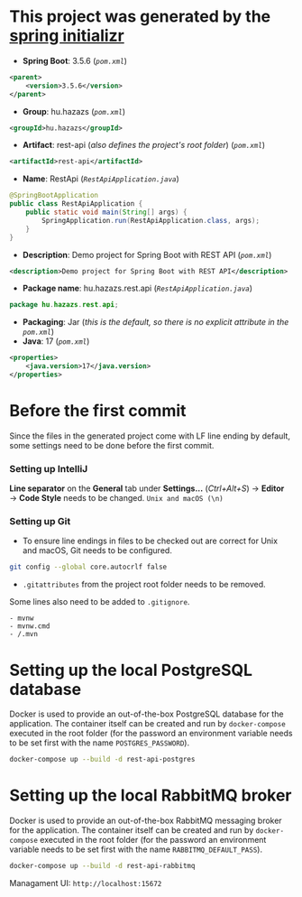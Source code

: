 # This project was generated by the [spring initializr](https://start.spring.io/index.html)

- **Spring Boot**: 3.5.6 (*```pom.xml```*)
```xml
<parent>
    <version>3.5.6</version>
</parent>
```
- **Group**: hu.hazazs (*```pom.xml```*)
```xml
<groupId>hu.hazazs</groupId>
```
- **Artifact**: rest-api (*also defines the project's root folder*)  (*```pom.xml```*)
```xml
<artifactId>rest-api</artifactId>
```
- **Name**: RestApi (*```RestApiApplication.java```*)
```java
@SpringBootApplication
public class RestApiApplication {
    public static void main(String[] args) {
        SpringApplication.run(RestApiApplication.class, args);
    }
}
```
- **Description**: Demo project for Spring Boot with REST API  (*```pom.xml```*)
```xml
<description>Demo project for Spring Boot with REST API</description>
```
- **Package name**: hu.hazazs.rest.api (*```RestApiApplication.java```*)
```java
package hu.hazazs.rest.api;
```
- **Packaging**: Jar (*this is the default, so there is no explicit attribute in the ```pom.xml```*)
- **Java**: 17  (*```pom.xml```*)
```xml
<properties>
    <java.version>17</java.version>
</properties>
```

# Before the first commit

Since the files in the generated project come with LF line ending by default, some settings need to be done before the first commit.

### Setting up IntelliJ

**Line separator** on the **General** tab under **Settings...** (*Ctrl+Alt+S*) → **Editor** → **Code Style** needs to be changed.
```Unix and macOS (\n)```

### Setting up Git

- To ensure line endings in files to be checked out are correct for Unix and macOS, Git needs to be configured.
```bash
git config --global core.autocrlf false
```
- ```.gitattributes``` from the project root folder needs to be removed.

Some lines also need to be added to ```.gitignore```.
```
- mvnw
- mvnw.cmd
- /.mvn
```

# Setting up the local PostgreSQL database

Docker is used to provide an out-of-the-box PostgreSQL database for the application. The container itself can be created and
run by ```docker-compose``` executed in the root folder (for the password an environment variable needs to be set first with the name
```POSTGRES_PASSWORD```).
```bash
docker-compose up --build -d rest-api-postgres
```

# Setting up the local RabbitMQ broker

Docker is used to provide an out-of-the-box RabbitMQ messaging broker for the application. The container itself can be created
and run by ```docker-compose``` executed in the root folder (for the password an environment variable needs to be set first with
the name ```RABBITMQ_DEFAULT_PASS```).
```bash
docker-compose up --build -d rest-api-rabbitmq
```
Managament UI: ```http://localhost:15672```